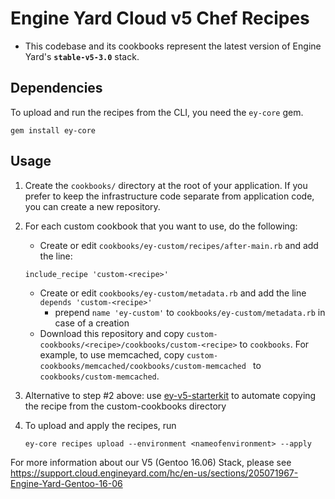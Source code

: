 # Engine Yard Cloud v5 Chef Recipes

- This codebase and its cookbooks represent the latest version of Engine Yard's **`stable-v5-3.0`** stack.

## Dependencies

To upload and run the recipes from the CLI, you need the `ey-core` gem.

```
gem install ey-core
```

## Usage

1. Create the `cookbooks/` directory at the root of your application. If you prefer to keep the infrastructure code separate from application code, you can create a new repository.
2. For each custom cookbook that you want to use, do the following:
	- Create or edit `cookbooks/ey-custom/recipes/after-main.rb` and add the line:

	 ```
	 include_recipe 'custom-<recipe>'
	 ```
	- Create or edit `cookbooks/ey-custom/metadata.rb` and add the line `depends 'custom-<recipe>'`
		- prepend `name 'ey-custom'` to `cookbooks/ey-custom/metadata.rb` in case of a creation
	- Download this repository and copy `custom-cookbooks/<recipe>/cookbooks/custom-<recipe>` to `cookbooks`. For example, to use memcached, copy `custom-cookbooks/memcached/cookbooks/custom-memcached ` to `cookbooks/custom-memcached`.
3. Alternative to step #2 above: use [ey-v5-starterkit](https://github.com/engineyard/ey-v5-starterkit) to automate copying the recipe from the custom-cookbooks directory
4. To upload and apply the recipes, run

	```
	ey-core recipes upload --environment <nameofenvironment> --apply
	```

For more information about our V5 (Gentoo 16.06) Stack, please see https://support.cloud.engineyard.com/hc/en-us/sections/205071967-Engine-Yard-Gentoo-16-06
